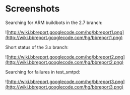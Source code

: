 # Screenshots #

Searching for ARM buildbots in the 2.7 branch:

![http://wiki.bbreport.googlecode.com/hg/bbreport1.png](http://wiki.bbreport.googlecode.com/hg/bbreport1.png)

Short status of the 3.x branch:

![http://wiki.bbreport.googlecode.com/hg/bbreport2.png](http://wiki.bbreport.googlecode.com/hg/bbreport2.png)

Searching for failures in test\_smtpd:

![http://wiki.bbreport.googlecode.com/hg/bbreport3.png](http://wiki.bbreport.googlecode.com/hg/bbreport3.png)
